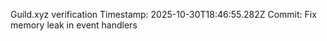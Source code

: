 Guild.xyz verification
Timestamp: 2025-10-30T18:46:55.282Z
Commit: Fix memory leak in event handlers